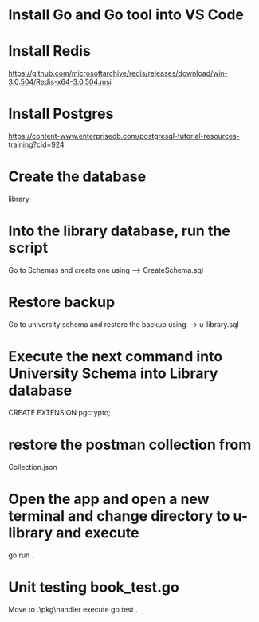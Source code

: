 # Install Go and Go tool into VS Code

# Install Redis
https://github.com/microsoftarchive/redis/releases/download/win-3.0.504/Redis-x64-3.0.504.msi

# Install Postgres
https://content-www.enterprisedb.com/postgresql-tutorial-resources-training?cid=924

# Create the database
library

# Into the library database, run the script
Go to Schemas and create one using --> CreateSchema.sql

# Restore backup
Go to university schema and restore the backup using --> u-library.sql

# Execute the next command into University Schema into Library database
CREATE EXTENSION pgcrypto;

# restore the postman collection from 
Collection.json

# Open the app and open a new terminal and change directory to u-library and execute
go run .

# Unit testing book_test.go

Move to .\pkg\handler
execute go test .